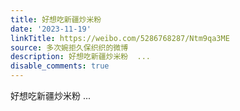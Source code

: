 ```yaml
---
title: 好想吃新疆炒米粉
date: '2023-11-19'
linkTitle: https://weibo.com/5286768287/Ntm9qa3ME
source: 多次婉拒久保织织的微博
description: 好想吃新疆炒米粉  ...
disable_comments: true
---
```

好想吃新疆炒米粉  ...